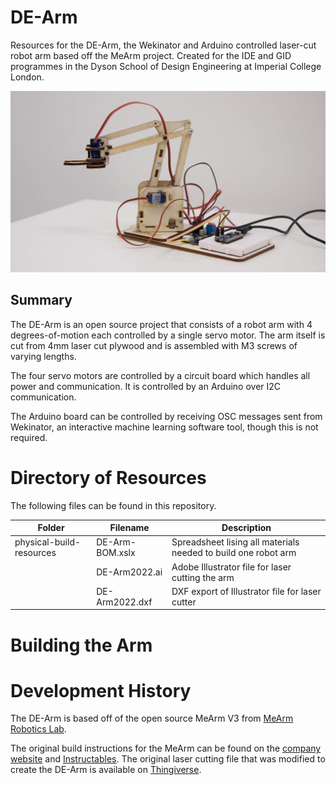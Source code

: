 # DE-Arm
Resources for the DE-Arm, the Wekinator and Arduino controlled laser-cut robot arm based off the MeArm project. Created for the IDE and GID programmes in the Dyson School of Design Engineering at Imperial College London.

![Photo of fully built robot arm from laser cut plywood](wiki-images/side-profile-smaller.jpg)

## Summary
The DE-Arm is an open source project that consists of a robot arm with 4 degrees-of-motion each controlled by a single servo motor. The arm itself is cut from 4mm laser cut plywood and is assembled with M3 screws of varying lengths.

The four servo motors are controlled by a circuit board which handles all power and communication. It is controlled by an Arduino over I2C communication.

The Arduino board can be controlled by receiving OSC messages sent from Wekinator, an interactive machine learning software tool, though this is not required.

# Directory of Resources
The following files can be found in this repository.


| Folder | Filename | Description |
| ----------- | - |----------- |
| physical-build-resources | DE-Arm-BOM.xslx | Spreadsheet lising all materials needed to build one robot arm
|  | DE-Arm2022.ai | Adobe Illustrator file for laser cutting the arm
|  | DE-Arm2022.dxf | DXF export of Illustrator file for laser cutter

# Building the Arm




# Development History

The DE-Arm is based off of the open source MeArm V3 from [MeArm Robotics Lab](https://mearm.com/).

The original build instructions for the MeArm can be found on the [company website](http://learn.mearm.com/docs/building-the-mearm-v3/) and [Instructables](https://www.instructables.com/MeArm-Build-a-Small-Hackable-Robot-Arm/). The original laser cutting file that was modified to create the DE-Arm is available on [Thingiverse](https://www.thingiverse.com/thing:3420797).